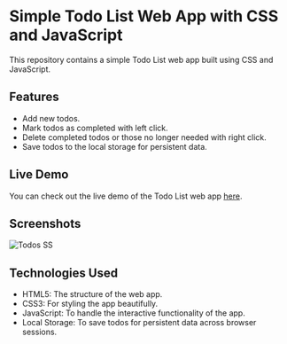 # Simple Todo List Web App with CSS and JavaScript

This repository contains a simple Todo List web app built using CSS and JavaScript.

## Features

- Add new todos.
- Mark todos as completed with left click.
- Delete completed todos or those no longer needed with right click.
- Save todos to the local storage for persistent data.

## Live Demo

You can check out the live demo of the Todo List web app [here](https://giimyy.github.io/todo_app/).

## Screenshots

![Todos SS](https://github.com/Giimyy/todo_app/assets/141717854/fc6fe20f-ff2c-4667-bdd1-d19a8bd1deea)

## Technologies Used

- HTML5: The structure of the web app.
- CSS3: For styling the app beautifully.
- JavaScript: To handle the interactive functionality of the app.
- Local Storage: To save todos for persistent data across browser sessions.

